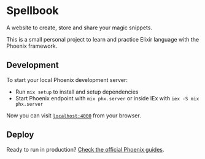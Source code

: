 # Spellbook

A website to create, store and share your magic snippets.

This is a small personal project to learn and practice Elixir language with the Phoenix framework.

## Development

To start your local Phoenix development server:

  * Run `mix setup` to install and setup dependencies
  * Start Phoenix endpoint with `mix phx.server` or inside IEx with `iex -S mix phx.server`

Now you can visit [`localhost:4000`](http://localhost:4000) from your browser.

## Deploy

Ready to run in production? [Check the official Phoenix guides](https://hexdocs.pm/phoenix/deployment.html).
